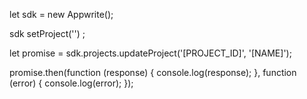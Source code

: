 let sdk = new Appwrite();

sdk
    setProject('')
;

let promise = sdk.projects.updateProject('[PROJECT_ID]', '[NAME]');

promise.then(function (response) {
    console.log(response);
}, function (error) {
    console.log(error);
});